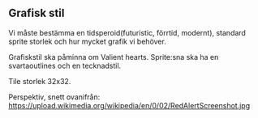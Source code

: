 ## Grafisk stil
Vi måste bestämma en tidsperoid(futuristic, förrtid, modernt), standard sprite storlek och hur mycket grafik vi behöver.

Grafiskstil ska påminna om Valient hearts. Sprite:sna ska ha en svartaoutlines och en tecknadstil.

Tile storlek 32x32.

Perspektiv, snett ovanifrån: https://upload.wikimedia.org/wikipedia/en/0/02/RedAlertScreenshot.jpg 
